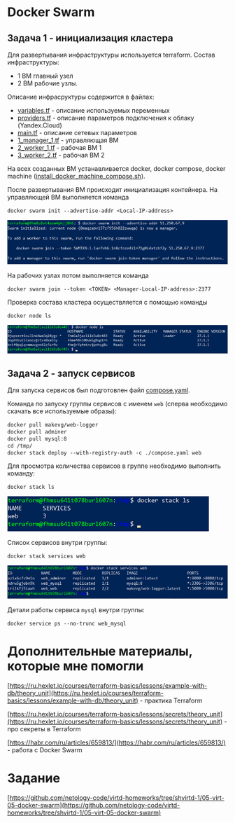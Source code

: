 # Docker Swarm

## Задача 1 - инициализация кластера

Для развертывания инфраструктуры используется terraform. Состав инфраструктуры:

- 1 ВМ главный узел
- 2 ВМ рабочие узлы.

Описание инфрасруктуры содержится в файлах:
- [variables.tf](variables.tf) - описание используемых переменных
- [providers.tf](providers.tf) - описание параметров подключения к облаку (Yandex.Cloud)
- [main.tf](main.tf) - описание сетевых параметров
- [1_manager_1.tf](1_manager_1.tf) - управляющая ВМ
- [2_worker_1.tf](2_worker_1.tf) - рабочая ВМ 1
- [3_worker_2.tf](3_worker_2.tf) - рабочая ВМ 2

На всех созданных ВМ устанавливается docker, docker compose, docker machine ([install_docker_machine_compose.sh](install_docker_machine_compose.sh)).

После развертывания ВМ происходит инициализация контейнера. На управляющей ВМ выполняется команда
```
docker swarm init --advertise-addr <Local-IP-address>
```

![Результат создания кластера](images/swarm_create.png)

На рабочих узлах потом выполняется команда
```
docker swarm join --token <TOKEN> <Manager-Local-IP-address>:2377
```

Проверка состава кластера осуществляется с помощью команды
```
docker node ls
```

![Результат добавления узлов в кластер](images/swarm_list.png)



## Задача 2 - запуск сервисов

Для запуска сервисов был подготовлен файл [compose.yaml](compose.yaml).

Команда по запуску группы сервисов с именем `web` (сперва необходимо скачать все используемые образы):
```
docker pull makevg/web-logger
docker pull adminer
docker pull mysql:8
cd /tmp/
docker stack deploy --with-registry-auth -c ./compose.yaml web
```

Для просмотра количества сервисов в группе необходимо выполнить команду:
```
docker stack ls
```

![Количество запущенных сервисов в группе](images/swarm_stack.png)


Список сервисов внутри группы:
```
docker stack services web
```

![Список сервисов внутри группы](images/swarm_stack_services.png)

Детали работы сервиса `mysql` внутри группы:
```
docker service ps --no-trunc web_mysql
```


# Дополнительные материалы, которые мне помогли

[https://ru.hexlet.io/courses/terraform-basics/lessons/example-with-db/theory_unit](https://ru.hexlet.io/courses/terraform-basics/lessons/example-with-db/theory_unit) - практика Terraform

[https://ru.hexlet.io/courses/terraform-basics/lessons/secrets/theory_unit](https://ru.hexlet.io/courses/terraform-basics/lessons/secrets/theory_unit) - про секреты в Terraform

[https://habr.com/ru/articles/659813/](https://habr.com/ru/articles/659813/) - работа с Docker Swarm


# Задание
[https://github.com/netology-code/virtd-homeworks/tree/shvirtd-1/05-virt-05-docker-swarm](https://github.com/netology-code/virtd-homeworks/tree/shvirtd-1/05-virt-05-docker-swarm)


